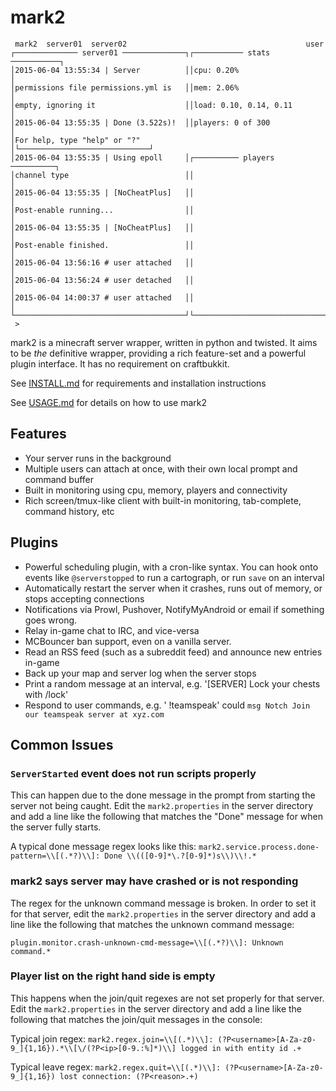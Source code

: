 # mark2

     mark2  server01  server02                                        user
    ┌────────────── server01 ──────────────┐┌─────────── stats ───────────┐
    │2015-06-04 13:55:34 | Server          ││cpu: 0.20%                   │
    │permissions file permissions.yml is   ││mem: 2.06%                   │
    │empty, ignoring it                    ││load: 0.10, 0.14, 0.11       │
    │2015-06-04 13:55:35 | Done (3.522s)!  ││players: 0 of 300            │
    │For help, type "help" or "?"          │└─────────────────────────────┘
    │2015-06-04 13:55:35 | Using epoll     │┌────────── players ──────────┐
    │channel type                          ││                             │
    │2015-06-04 13:55:35 | [NoCheatPlus]   ││                             │
    │Post-enable running...                ││                             │
    │2015-06-04 13:55:35 | [NoCheatPlus]   ││                             │
    │Post-enable finished.                 ││                             │
    │2015-06-04 13:56:16 # user attached   ││                             │
    │2015-06-04 13:56:24 # user detached   ││                             │
    │2015-06-04 14:00:37 # user attached   ││                             │
    └──────────────────────────────────────┘└─────────────────────────────┘
     >

mark2 is a minecraft server wrapper, written in python and twisted. It aims to be *the* definitive wrapper, providing a
rich feature-set and a powerful plugin interface. It has no requirement on craftbukkit.

See [INSTALL.md](INSTALL.md) for requirements and installation instructions

See [USAGE.md](USAGE.md) for details on how to use mark2

## Features

* Your server runs in the background
* Multiple users can attach at once, with their own local prompt and command buffer
* Built in monitoring using cpu, memory, players and connectivity
* Rich screen/tmux-like client with built-in monitoring, tab-complete, command history, etc

## Plugins

* Powerful scheduling plugin, with a cron-like syntax. You can hook onto events like `@serverstopped` to run a
  cartograph, or run `save` on an interval
* Automatically restart the server when it crashes, runs out of memory, or stops accepting connections
* Notifications via Prowl, Pushover, NotifyMyAndroid or email if something goes wrong.
* Relay in-game chat to IRC, and vice-versa
* MCBouncer ban support, even on a vanilla server.
* Read an RSS feed (such as a subreddit feed) and announce new entries in-game
* Back up your map and server log when the server stops
* Print a random message at an interval, e.g. '[SERVER] Lock your chests with /lock'
* Respond to user commands, e.g. '<Notch> !teamspeak' could `msg Notch Join our teamspeak server at xyz.com`

## Common Issues

### `ServerStarted` event does not run scripts properly

This can happen due to the done message in the prompt from starting the server not being caught. Edit the `mark2.properties` in the server directory and add a line like the following that matches the "Done" message for when the server fully starts.

A typical done message regex looks like this: `mark2.service.process.done-pattern=\\[(.*?)\\]: Done \\(([0-9]*\.?[0-9]*)s\\)\\!.*`

### mark2 says server may have crashed or is not responding

The regex for the unknown command message is broken. In order to set it for that server, edit the `mark2.properties` in the server directory and add a line like the following that matches the unknown command message:

`plugin.monitor.crash-unknown-cmd-message=\\[(.*?)\\]: Unknown command.*`

### Player list on the right hand side is empty

This happens when the join/quit regexes are not set properly for that server. Edit the `mark2.properties` in the server directory and add a line like the following that matches the join/quit messages in the console:

Typical join regex: `mark2.regex.join=\\[(.*)\\]: (?P<username>[A-Za-z0-9_]{1,16}).*\\[\/(?P<ip>[0-9.:%]*)\\] logged in with entity id .+`

Typical leave regex: `mark2.regex.quit=\\[(.*)\\]: (?P<username>[A-Za-z0-9_]{1,16}) lost connection: (?P<reason>.+)`
